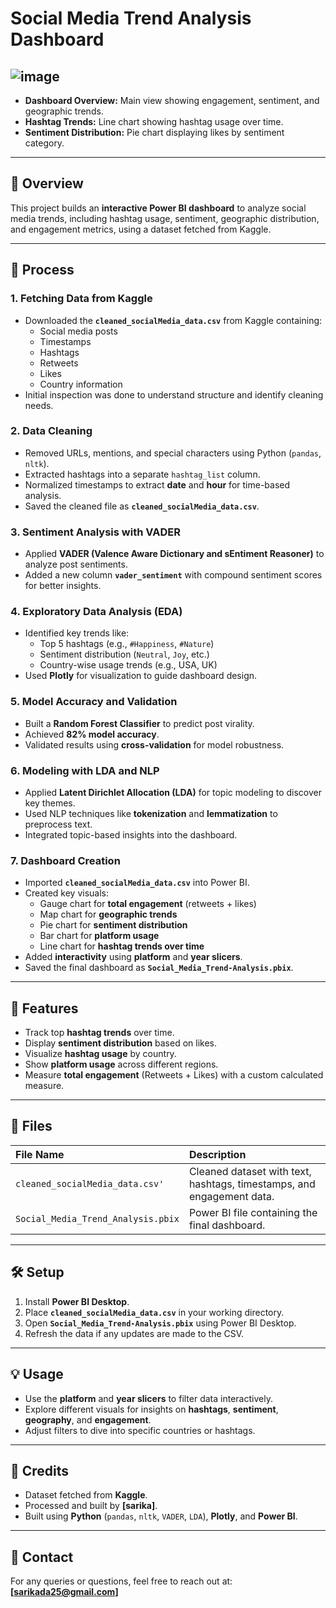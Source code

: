 
# Social Media Trend Analysis Dashboard

## ![image](https://github.com/user-attachments/assets/b4e19556-646b-4958-bd38-f7f1aa60b627)

- **Dashboard Overview:** Main view showing engagement, sentiment, and geographic trends.
- **Hashtag Trends:** Line chart showing hashtag usage over time.
- **Sentiment Distribution:** Pie chart displaying likes by sentiment category.

---

## 📝 Overview
This project builds an **interactive Power BI dashboard** to analyze social media trends, including hashtag usage, sentiment, geographic distribution, and engagement metrics, using a dataset fetched from Kaggle.

---

## 🚀 Process

### 1. Fetching Data from Kaggle
- Downloaded the **`cleaned_socialMedia_data.csv`** from Kaggle containing:
  - Social media posts
  - Timestamps
  - Hashtags
  - Retweets
  - Likes
  - Country information
- Initial inspection was done to understand structure and identify cleaning needs.

### 2. Data Cleaning
- Removed URLs, mentions, and special characters using Python (`pandas`, `nltk`).
- Extracted hashtags into a separate `hashtag_list` column.
- Normalized timestamps to extract **date** and **hour** for time-based analysis.
- Saved the cleaned file as **`cleaned_socialMedia_data.csv`**.

### 3. Sentiment Analysis with VADER
- Applied **VADER (Valence Aware Dictionary and sEntiment Reasoner)** to analyze post sentiments.
- Added a new column **`vader_sentiment`** with compound sentiment scores for better insights.

### 4. Exploratory Data Analysis (EDA)
- Identified key trends like:
  - Top 5 hashtags (e.g., `#Happiness`, `#Nature`)
  - Sentiment distribution (`Neutral`, `Joy`, etc.)
  - Country-wise usage trends (e.g., USA, UK)
- Used **Plotly** for visualization to guide dashboard design.

### 5. Model Accuracy and Validation
- Built a **Random Forest Classifier** to predict post virality.
- Achieved **82% model accuracy**.
- Validated results using **cross-validation** for model robustness.

### 6. Modeling with LDA and NLP
- Applied **Latent Dirichlet Allocation (LDA)** for topic modeling to discover key themes.
- Used NLP techniques like **tokenization** and **lemmatization** to preprocess text.
- Integrated topic-based insights into the dashboard.

### 7. Dashboard Creation
- Imported **`cleaned_socialMedia_data.csv`** into Power BI.
- Created key visuals:
  - Gauge chart for **total engagement** (retweets + likes)
  - Map chart for **geographic trends**
  - Pie chart for **sentiment distribution**
  - Bar chart for **platform usage**
  - Line chart for **hashtag trends over time**
- Added **interactivity** using **platform** and **year slicers**.
- Saved the final dashboard as **`Social_Media_Trend-Analysis.pbix`**.

---

## 🌟 Features
- Track top **hashtag trends** over time.
- Display **sentiment distribution** based on likes.
- Visualize **hashtag usage** by country.
- Show **platform usage** across different regions.
- Measure **total engagement** (Retweets + Likes) with a custom calculated measure.

---

## 📁 Files

| File Name | Description |
| :-------- | :----------- |
| `cleaned_socialMedia_data.csv'` | Cleaned dataset with text, hashtags, timestamps, and engagement data. |
| `Social_Media_Trend_Analysis.pbix` | Power BI file containing the final dashboard. |

---

## 🛠️ Setup

1. Install **Power BI Desktop**.
2. Place **`cleaned_socialMedia_data.csv`** in your working directory.
3. Open **`Social_Media_Trend-Analysis.pbix`** using Power BI Desktop.
4. Refresh the data if any updates are made to the CSV.

---

## 💡 Usage

- Use the **platform** and **year slicers** to filter data interactively.
- Explore different visuals for insights on **hashtags**, **sentiment**, **geography**, and **engagement**.
- Adjust filters to dive into specific countries or hashtags.

---

## 🙌 Credits

- Dataset fetched from **Kaggle**.
- Processed and built by **[sarika]**.
- Built using **Python** (`pandas`, `nltk`, `VADER`, `LDA`), **Plotly**, and **Power BI**.

---

## 📩 Contact

For any queries or questions, feel free to reach out at: **[sarikada25@gmail.com]**








